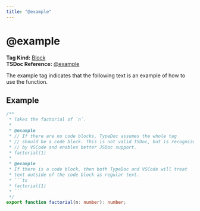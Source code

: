 ```yaml
---
title: "@example"
---
```


# @example

**Tag Kind:** [Block](../tags.md#Block-Tags) <br>
**TSDoc Reference:** [@example](https://tsdoc.org/pages/tags/example/)

The example tag indicates that the following text is an example of how to use the function.

## Example

````ts
/**
 * Takes the factorial of `n`.
 *
 * @example
 * // If there are no code blocks, TypeDoc assumes the whole tag
 * // should be a code block. This is not valid TSDoc, but is recognized
 * // by VSCode and enables better JSDoc support.
 * factorial(1)
 *
 * @example
 * If there is a code block, then both TypeDoc and VSCode will treat
 * text outside of the code block as regular text.
 * ```ts
 * factorial(1)
 * ```
 */
export function factorial(n: number): number;
````
